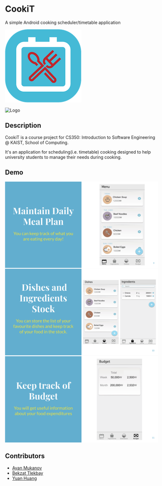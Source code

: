 # CookiT

A simple Android cooking scheduler/timetable application

![Logo](./cookit-logo.png)

![Logo](./cookit-logo(1).png)


## Description

CookiT is a course project for CS350: Introduction to Software Engineering @ KAIST, School of Computing.

It's an application for scheduling(i.e. timetable) cooking designed to help university students to manage their needs during cooking.

## Demo

![DemoSlides](./Presentation_slide1.png)
![DemoSlides](./Presentation_slide2.png)
![DemoSlides](./Presentation_slide3.png)

## Contributors
- [Ayan Mukanov](https://github.com/mukanov8)
- [Bekzat Tlekbay](https://github.com/fesiib)
- [Yuan Huang](https://github.com/huangyuan9811)
